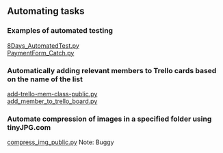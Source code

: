 ## Automating tasks 

### Examples of automated testing
[8Days_AutomatedTest.py](8Days_AutomatedTest.py) <br>
[PaymentForm_Catch.py](PaymentForm_Catch.py) <br>

### Automatically adding relevant members to Trello cards based on the name of the list
[add-trello-mem-class-public.py](add-trello-mem-class-public.py) <br>
[add_member_to_trello_board.py](add_member_to_trello_board.py) <br>

### Automate compression of images in a specified folder using tinyJPG.com
[compress_img_public.py](compress_img_public.py)
Note: Buggy


